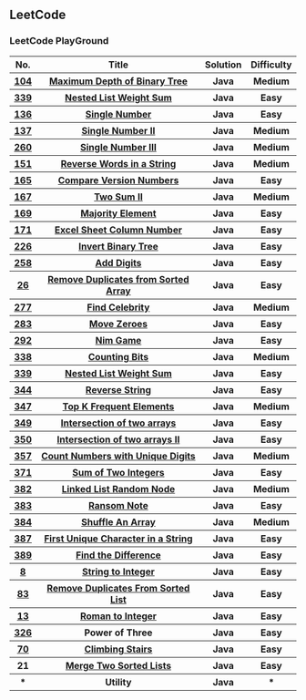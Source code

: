 <h2>LeetCode</h2>

<h3>LeetCode PlayGround</h3>

<table>

<tr>
  <th>No.</th>
  <th>Title</th>
  <th>Solution</th>
  <th>Difficulty</th>
</tr>
<tr>
  <th><a href="https://leetcode.com/problems/maximum-depth-of-binary-tree/">104</a></th>
  <th><a href="https://github.com/HUAZHEYINy/Algorithm_Problems/tree/master/src/No_104_Maximum_Depth_of_Binary_Tree">Maximum Depth of Binary Tree</a></th>
  <th>Java</th>
  <th>Medium</th>
</tr>

<tr>
  <th><a href="https://leetcode.com/problemset/algorithms/">339</a></th>
  <th><a href="https://github.com/HUAZHEYINy/Algorithm_Problems/tree/master/src/No_339_Nested_List_Weight_Sum">Nested List Weight Sum</a></th>
  <th>Java</th>
  <th>Easy</th>
</tr>

<tr>
  <th><a href="https://leetcode.com/problems/single-number/">136</a></th>
  <th><a href="https://github.com/HUAZHEYINy/Algorithm_Problems/tree/master/src/No_136_Single_Number">Single Number</a></th>
  <th>Java</th>
  <th>Easy</th>
</tr>


<tr>
  <th><a href="https://leetcode.com/problems/single-number-ii/">137</a></th>
  <th><a href="https://github.com/HUAZHEYINy/Algorithm_Problems/tree/master/src/No_137_Single_Number_II">Single Number II</a></th>
  <th>Java</th>
  <th>Medium</th>
</tr>

<tr>
  <th><a href="https://leetcode.com/problems/single-number-iii/">260</a></th>
  <th><a href="https://github.com/HUAZHEYINy/Algorithm_Problems/tree/master/src/No_260_Single_Number_III">Single Number III</a></th>
  <th>Java</th>
  <th>Medium</th>
</tr>


<tr>
  <th><a href="https://leetcode.com/problems/reverse-words-in-a-string/">151</a></th>
  <th><a href="https://github.com/HUAZHEYINy/Algorithm_Problems/tree/master/src/No_151_Reverse_Words_in_a_String">Reverse Words in a String</a></th>
  <th>Java</th>
  <th>Medium</th>
</tr>

<tr>
  <th><a href="https://leetcode.com/problems/compare-version-numbers/">165</a></th>
  <th><a href="https://github.com/HUAZHEYINy/Algorithm_Problems/tree/master/src/No_165_Compare_Version_Numbers">Compare Version Numbers</a></th>
  <th>Java</th>
  <th>Easy</th>
</tr>


<tr>
  <th><a href="https://leetcode.com/problems/two-sum-ii-input-array-is-sorted/">167</a></th>
  <th><a href="https://github.com/HUAZHEYINy/Algorithm_Problems/tree/master/src/No_167_Two_Sum_II">Two Sum II</a></th>
  <th>Java</th>
  <th>Medium</th>
</tr>

<tr>
  <th><a href="https://github.com/HUAZHEYINy/Algorithm_Problems/tree/master/src/No_169_Majority_Element">169</a></th>
  <th><a href="https://leetcode.com/problems/majority-element/">Majority Element</a></th>
  <th>Java</th>
  <th>Easy</th>
</tr>

<tr>
  <th><a href="https://leetcode.com/problems/excel-sheet-column-number/">171</a></th>
  <th><a href="https://github.com/HUAZHEYINy/Algorithm_Problems/tree/master/src/No_171_Excel_Sheet_Column_Number">Excel Sheet Column Number</a></th>
  <th>Java</th>
  <th>Easy</th>
</tr>

<tr>
  <th><a href="https://leetcode.com/problems/invert-binary-tree/">226</a></th>
  <th><a href="https://github.com/HUAZHEYINy/Algorithm_Problems/tree/master/src/No_226_Invert_Binary_Tree">Invert Binary Tree</a></th>
  <th>Java</th>
  <th>Easy</th>
</tr>

<tr>
  <th><a href="https://leetcode.com/problems/add-digits/">258</a></th>
  <th><a href="https://github.com/HUAZHEYINy/Algorithm_Problems/tree/master/src/No_258_Add_Digits">Add Digits</a></th>
  <th>Java</th>
  <th>Easy</th>
</tr>

<tr>
  <th><a href="https://leetcode.com/problems/remove-duplicates-from-sorted-array/">26</a></th>
  <th><a href="https://github.com/HUAZHEYINy/Algorithm_Problems/tree/master/src/No_26_Remove_Duplicates_from_Sorted_Array">Remove Duplicates from Sorted Array</a></th>
  <th>Java</th>
  <th>Easy</th>
</tr>

<tr>
  <th><a href="https://leetcode.com/problemset/algorithms/">277</a></th>
  <th><a href="">Find Celebrity</a></th>
  <th>Java</th>
  <th>Medium</th>
</tr>

<tr>
  <th><a href="https://leetcode.com/problems/move-zeroes/">283</a></th>
  <th><a href="https://github.com/HUAZHEYINy/Algorithm_Problems/tree/master/src/No_283_Move_Zeroes">Move Zeroes</a></th>
  <th>Java</th>
  <th>Easy</th>
</tr>

<tr>
  <th><a href="https://leetcode.com/problems/nim-game/">292</a></th>
  <th><a href="https://github.com/HUAZHEYINy/Algorithm_Problems/tree/master/src/No_292_Nim_Game">Nim Game</a></th>
  <th>Java</th>
  <th>Easy</th>
</tr>

<tr>
  <th><a href="https://leetcode.com/problems/counting-bits/">338</a></th>
  <th><a href="https://github.com/HUAZHEYINy/Algorithm_Problems/tree/master/src/No_338_Counting_Bits">Counting Bits</a></th>
  <th>Java</th>
  <th>Medium</th>
</tr>


<tr>
  <th><a href="https://leetcode.com/problemset/algorithms/">339</a></th>
  <th><a href="https://github.com/HUAZHEYINy/Algorithm_Problems/tree/master/src/No_339_Nested_List_Weight_Sum">Nested List Weight Sum</a></th>
  <th>Java</th>
  <th>Easy</th>
</tr>

<tr>
  <th><a href="https://leetcode.com/problems/reverse-string/">344</a></th>
  <th><a href="https://github.com/HUAZHEYINy/Algorithm_Problems/tree/master/src/No_344_Reverse_String">Reverse String</a></th>
  <th>Java</th>
  <th>Easy</th>
</tr>


<tr>
  <th><a href="https://leetcode.com/problems/top-k-frequent-elements/">347</a></th>
  <th><a href="https://github.com/HUAZHEYINy/Algorithm_Problems/tree/master/src/No_347_Top_K_Frequent_Elements">Top K Frequent Elements</a></th>
  <th>Java</th>
  <th>Medium</th>
</tr>

<tr>
  <th><a href="https://leetcode.com/problems/intersection-of-two-arrays/">349</a></th>
  <th><a href="https://github.com/HUAZHEYINy/Algorithm_Problems/tree/master/src/No_349_Interesection_of_Two_Arrays">Intersection of two arrays</a></th>
  <th>Java</th>
  <th>Easy</th>
</tr>

<tr>
  <th><a href="https://leetcode.com/problems/intersection-of-two-arrays-ii/">350</a></th>
  <th><a href="https://github.com/HUAZHEYINy/Algorithm_Problems/tree/master/src/No_350_Intersection_of_Two_Arrays_II">Intersection of two arrays II</a></th>
  <th>Java</th>
  <th>Easy</th>
</tr>

<tr>
  <th><a href="https://leetcode.com/problems/count-numbers-with-unique-digits/">357</a></th>
  <th><a href="https://github.com/HUAZHEYINy/Algorithm_Problems/tree/master/src/No_357_Count_Numbers_with_Unique_Digits">Count Numbers with Unique Digits</a></th>
  <th>Java</th>
  <th>Medium</th>
</tr>

<tr>
  <th><a href="https://leetcode.com/problems/sum-of-two-integers/">371</a></th>
  <th><a href="https://github.com/HUAZHEYINy/Algorithm_Problems/tree/master/src/No_371_Sum_of_Two_Integers">Sum of Two Integers</a></th>
  <th>Java</th>
  <th>Easy</th>
</tr>

<tr>
  <th><a href="https://leetcode.com/problems/linked-list-random-node/">382</a></th>
  <th><a href="https://github.com/HUAZHEYINy/Algorithm_Problems/tree/master/src/No_382_Linked_List_Random_Node">Linked List Random Node</a></th>
  <th>Java</th>
  <th>Medium</th>
</tr>

<tr>
  <th><a href="https://leetcode.com/problems/ransom-note/">383</a></th>
  <th><a href="https://github.com/HUAZHEYINy/Algorithm_Problems/tree/master/src/No_383_Ransom_Note">Ransom Note</a></th>
  <th>Java</th>
  <th>Easy</th>
</tr>
<tr>
  <th><a href="https://leetcode.com/problems/shuffle-an-array/">384</a></th>
  <th><a href="https://github.com/HUAZHEYINy/Algorithm_Problems/tree/master/src/No_384_Shuffle_An_Array">Shuffle An Array</a></th>
  <th>Java</th>
  <th>Medium</th>
</tr>

<tr>
  <th><a href="https://leetcode.com/problems/first-unique-character-in-a-string/">387</a></th>
  <th><a href="https://github.com/HUAZHEYINy/Algorithm_Problems/tree/master/src/No_387_First_Unique_Character_in_a_String">First Unique Character in a String</a></th>
  <th>Java</th>
  <th>Easy</th>
</tr>

<tr>
  <th><a href="https://leetcode.com/problems/find-the-difference/">389</a></th>
  <th><a href="https://github.com/HUAZHEYINy/Algorithm_Problems/tree/master/src/No_389_Find_the_Difference">Find the Difference</a></th>
  <th>Java</th>
  <th>Easy</th>
</tr>
<tr>
  <th><a href="https://leetcode.com/problems/string-to-integer-atoi/">8</a></th>
  <th><a href="https://github.com/HUAZHEYINy/Algorithm_Problems/tree/master/src/No_8_String_to_Integer">String to Integer</a></th>
  <th>Java</th>
  <th>Easy</th>
</tr>
<tr>
  <th><a href="https://leetcode.com/problems/remove-duplicates-from-sorted-list/">83</a></th>
  <th><a href="https://github.com/HUAZHEYINy/Algorithm_Problems/tree/master/src/No_8_String_to_Integer">Remove Duplicates From Sorted List</a></th>
  <th>Java</th>
  <th>Easy</th>
</tr>
<tr>
  <th><a href="https://leetcode.com/problems/roman-to-integer/">13</a></th>
  <th><a href="https://github.com/HUAZHEYINy/Algorithm_Problems/tree/master/src/No_13_Roman_to_Integer">Roman to Integer</a></th>
  <th>Java</th>
  <th>Easy</th>
</tr>


<tr>
  <th><a href="https://leetcode.com/problems/power-of-three/">326</a></th>
  <th><a href="https://github.com/HUAZHEYINy/Algorithm_Problems/tree/master/src/No_326_Power_of_Three"></a>Power of Three</th>
  <th>Java</th>
  <th>Easy</th>
</tr>

<tr>
  <th><a href="https://leetcode.com/problems/climbing-stairs/">70</a></th>
  <th><a href="https://github.com/HUAZHEYINy/Algorithm_Problems/tree/master/src/No_70_Climbing_Stairs">Climbing Stairs</a></th>
  <th>Java</th>
  <th>Easy</th>
</tr>

<tr>
	<th <a href="https://leetcode.com/problems/merge-two-sorted-lists/">21</a></th>
	<th><a href="https://github.com/HUAZHEYINy/Algorithm_Problems/tree/master/src/No_21_Merge_Two_Sorted_Lists">Merge Two Sorted Lists</a></th>
	<th>Java</th>
	<th>Easy</th>
</tr>

<tr>
  <th>*</th>
  <th>Utility</th>
  <th>Java</th>
  <th>*</th>
</tr>


</table>

